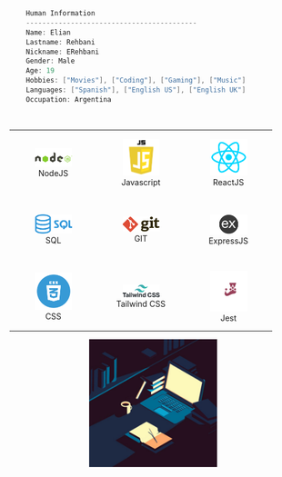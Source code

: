 ```csharp
    Human Information
    ------------------------------------------
    Name: Elian
    Lastname: Rehbani
    Nickname: ERehbani
    Gender: Male
    Age: 19
    Hobbies: ["Movies"], ["Coding"], ["Gaming"], ["Music"]
    Languages: ["Spanish"], ["English US"], ["English UK"]
    Occupation: Argentina
```

<br>

<div align="center">
    <table align="left">
        <tr>
            <td align="center" width="140" height="112.43">
                <img src="icons/nodejs.png" width="65px"/>
                <br /> NodeJS
            </td>
            <td align="center" width="140" height="112.43">
                <img src="icons/javascript.png" width="65px"/>
                <br /> Javascript
            </td>
            <td align="center" width="140" height="112.43">
                <img src="icons/React.png" width="65px"/>
                <br /> ReactJS
            </td>
        </tr>
        <tr>
            <td align="center" width="140" height="112.43">
                <img src="icons/sql.png" width="65px"/>
                <br /> SQL
            </td>
            <td align="center" width="140" height="112.43">
                <img src="icons/git.png" width="65px"/>
                <br /> GIT
            </td>
            <td align="center" width="140" height="112.43">
                <img src="icons/expressjs.png" width="65px"/>
                <br /> ExpressJS
            </td>
        </tr>
        <tr>
            <td align="center" width="140" height="112.43">
                <img src="icons/css.png" width="65px"/>
                <br /> CSS
            </td>
            <td align="center" width="140" height="112.43">
                <img src="icons/tailwind.png" width="65px"/>
                <br /> Tailwind CSS
            </td>
            <td align="center" width="140" height="112.43">
                <img src="icons/Jest.png" width="65px"/>
                <br /> Jest
            </td>
        </tr>
    </table>
    <img src="icons/artwork.jpg" height="225px"/>
</div>